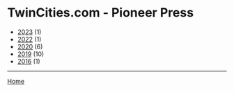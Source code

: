 # TwinCities.com - Pioneer Press

  * [2023](./twincities-com-pioneer-press-2023.md) (1)
  * [2022](./twincities-com-pioneer-press-2022.md) (1)
  * [2020](./twincities-com-pioneer-press-2020.md) (6)
  * [2019](./twincities-com-pioneer-press-2019.md) (10)
  * [2016](./twincities-com-pioneer-press-2016.md) (1)

----

[Home](../index.md)
